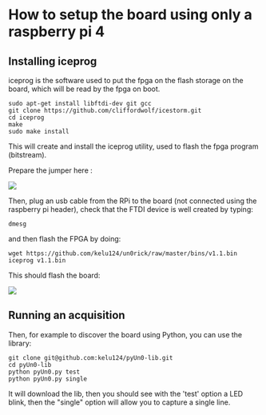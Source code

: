 # How to setup the board using only a raspberry pi 4


## Installing iceprog

iceprog is the software used to put the fpga on the flash storage on the board, which will be read by the fpga on boot.

```
sudo apt-get install libftdi-dev git gcc 
git clone https://github.com/cliffordwolf/icestorm.git
cd iceprog
make 
sudo make install
```

This will create and install the iceprog utility, used to flash the fpga program (bitstream).

Prepare the jumper here :

![](https://raw.githubusercontent.com/kelu124/un0rick/master/images/program.jpg)

Then, plug an usb cable from the RPi to the board (not connected using the raspberry pi header), check that the FTDI device is well created by typing:

```
dmesg
```

and then flash the FPGA by doing:

```
wget https://github.com/kelu124/un0rick/raw/master/bins/v1.1.bin
iceprog v1.1.bin
```

This should flash the board:

![](https://raw.githubusercontent.com/kelu124/echomods/master/matty/v1.01/iceprog.png)

## Running an acquisition

Then, for example to discover the board using Python, you can use the library:

```
git clone git@github.com:kelu124/pyUn0-lib.git
cd pyUn0-lib
python pyUn0.py test
python pyUn0.py single
```

It will download the lib, then you should see with the 'test' option a LED blink, then the "single" option will allow you to capture a single line.
